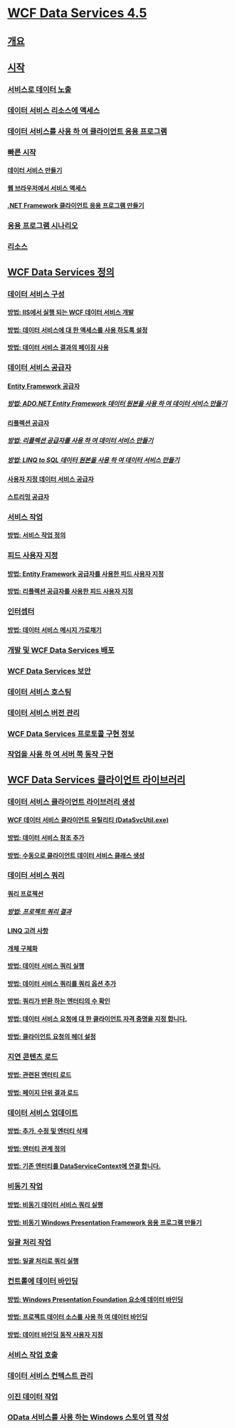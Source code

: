 # [WCF Data Services 4.5](index.md)
## [개요](wcf-data-services-overview.md)
## [시작](getting-started-with-wcf-data-services.md)
### [서비스로 데이터 노출](exposing-your-data-as-a-service-wcf-data-services.md)
### [데이터 서비스 리소스에 액세스](accessing-data-service-resources-wcf-data-services.md)
### [데이터 서비스를 사용 하 여 클라이언트 응용 프로그램](using-a-data-service-in-a-client-application-wcf-data-services.md)
### [빠른 시작](quickstart-wcf-data-services.md)
#### [데이터 서비스 만들기](creating-the-data-service.md)
#### [웹 브라우저에서 서비스 액세스](accessing-the-service-from-a-web-browser-wcf-data-services-quickstart.md)
#### [.NET Framework 클라이언트 응용 프로그램 만들기](creating-the-dotnet-client-application-wcf-data-services-quickstart.md)
### [응용 프로그램 시나리오](application-scenarios-wcf-data-services.md)
### [리소스](wcf-data-services-resources.md)
## [WCF Data Services 정의](defining-wcf-data-services.md)
### [데이터 서비스 구성](configuring-the-data-service-wcf-data-services.md)
#### [방법: IIS에서 실행 되는 WCF 데이터 서비스 개발](how-to-develop-a-wcf-data-service-running-on-iis.md)
#### [방법: 데이터 서비스에 대 한 액세스를 사용 하도록 설정](how-to-enable-access-to-the-data-service-wcf-data-services.md)
#### [방법: 데이터 서비스 결과의 페이징 사용](how-to-enable-paging-of-data-service-results-wcf-data-services.md)
### [데이터 서비스 공급자](data-services-providers-wcf-data-services.md)
#### [Entity Framework 공급자](entity-framework-provider-wcf-data-services.md)
##### [방법: ADO.NET Entity Framework 데이터 원본을 사용 하 여 데이터 서비스 만들기](create-a-data-service-using-an-adonet-ef-data-wcf.md)
#### [리플렉션 공급자](reflection-provider-wcf-data-services.md)
##### [방법: 리플렉션 공급자를 사용 하 여 데이터 서비스 만들기](create-a-data-service-using-rp-wcf-data-services.md)
##### [방법: LINQ to SQL 데이터 원본을 사용 하 여 데이터 서비스 만들기](create-a-data-service-using-linq-to-sql-wcf.md)
#### [사용자 지정 데이터 서비스 공급자](custom-data-service-providers-wcf-data-services.md)
#### [스트리밍 공급자](streaming-provider-wcf-data-services.md)
### [서비스 작업](service-operations-wcf-data-services.md)
#### [방법: 서비스 작업 정의](how-to-define-a-service-operation-wcf-data-services.md)
### [피드 사용자 지정](feed-customization-wcf-data-services.md)
#### [방법: Entity Framework 공급자를 사용한 피드 사용자 지정](how-to-customize-feeds-with-ef-provider-wcf-data-services.md)
#### [방법: 리플렉션 공급자를 사용한 피드 사용자 지정](how-to-customize-feeds-with-the-reflection-provider-wcf-data-services.md)
### [인터셉터](interceptors-wcf-data-services.md)
#### [방법: 데이터 서비스 메시지 가로채기](how-to-intercept-data-service-messages-wcf-data-services.md)
### [개발 및 WCF Data Services 배포](developing-and-deploying-wcf-data-services.md)
### [WCF Data Services 보안](securing-wcf-data-services.md)
### [데이터 서비스 호스팅](hosting-the-data-service-wcf-data-services.md)
### [데이터 서비스 버전 관리](data-service-versioning-wcf-data-services.md)
### [WCF Data Services 프로토콜 구현 정보](wcf-data-services-protocol-implementation-details.md)
### [작업을 사용 하 여 서버 쪽 동작 구현](using-actions-to-implement-server-side-behavior.md)
## [WCF Data Services 클라이언트 라이브러리](wcf-data-services-client-library.md)
### [데이터 서비스 클라이언트 라이브러리 생성](generating-the-data-service-client-library-wcf-data-services.md)
#### [WCF 데이터 서비스 클라이언트 유틸리티 (DataSvcUtil.exe)](wcf-data-service-client-utility-datasvcutil-exe.md)
#### [방법: 데이터 서비스 참조 추가](how-to-add-a-data-service-reference-wcf-data-services.md)
#### [방법: 수동으로 클라이언트 데이터 서비스 클래스 생성](how-to-manually-generate-client-data-service-classes-wcf-data-services.md)
### [데이터 서비스 쿼리](querying-the-data-service-wcf-data-services.md)
#### [쿼리 프로젝션](query-projections-wcf-data-services.md)
##### [방법: 프로젝트 쿼리 결과](how-to-project-query-results-wcf-data-services.md)
#### [LINQ 고려 사항](linq-considerations-wcf-data-services.md)
#### [개체 구체화](object-materialization-wcf-data-services.md)
#### [방법: 데이터 서비스 쿼리 실행](how-to-execute-data-service-queries-wcf-data-services.md)
#### [방법: 데이터 서비스 쿼리를 쿼리 옵션 추가](how-to-add-query-options-to-a-data-service-query-wcf-data-services.md)
#### [방법: 쿼리가 반환 하는 엔터티의 수 확인](number-of-entities-returned-by-a-query-wcf.md)
#### [방법: 데이터 서비스 요청에 대 한 클라이언트 자격 증명을 지정 합니다.](specify-client-creds-for-a-data-service-request-wcf.md)
#### [방법: 클라이언트 요청의 헤더 설정](how-to-set-headers-in-the-client-request-wcf-data-services.md)
### [지연 콘텐츠 로드](loading-deferred-content-wcf-data-services.md)
#### [방법: 관련된 엔터티 로드](how-to-load-related-entities-wcf-data-services.md)
#### [방법: 페이지 단위 결과 로드](how-to-load-paged-results-wcf-data-services.md)
### [데이터 서비스 업데이트](updating-the-data-service-wcf-data-services.md)
#### [방법: 추가, 수정 및 엔터티 삭제](how-to-add-modify-and-delete-entities-wcf-data-services.md)
#### [방법: 엔터티 관계 정의](how-to-define-entity-relationships-wcf-data-services.md)
#### [방법: 기존 엔터티를 DataServiceContext에 연결 합니다.](attach-an-existing-entity-to-dc-wcf-data.md)
### [비동기 작업](asynchronous-operations-wcf-data-services.md)
#### [방법: 비동기 데이터 서비스 쿼리 실행](how-to-execute-asynchronous-data-service-queries-wcf-data-services.md)
#### [방법: 비동기 Windows Presentation Framework 응용 프로그램 만들기](create-an-asynchronous-wpf-application-wcf-data-services.md)
### [일괄 처리 작업](batching-operations-wcf-data-services.md)
#### [방법: 일괄 처리로 쿼리 실행](how-to-execute-queries-in-a-batch-wcf-data-services.md)
### [컨트롤에 데이터 바인딩](binding-data-to-controls-wcf-data-services.md)
#### [방법: Windows Presentation Foundation 요소에 데이터 바인딩](bind-data-to-wpf-elements-wcf-data-services.md)
#### [방법: 프로젝트 데이터 소스를 사용 하 여 데이터 바인딩](how-to-bind-data-using-a-project-data-source-wcf-data-services.md)
#### [방법: 데이터 바인딩 동작 사용자 지정](how-to-customize-data-binding-behaviors-wcf-data-services.md)
### [서비스 작업 호출](calling-service-operations-wcf-data-services.md)
### [데이터 서비스 컨텍스트 관리](managing-the-data-service-context-wcf-data-services.md)
### [이진 데이터 작업](working-with-binary-data-wcf-data-services.md)
### [OData 서비스를 사용 하는 Windows 스토어 앱 작성](writing-a-windows-store-app-that-consumes-an-odata-service.md)
